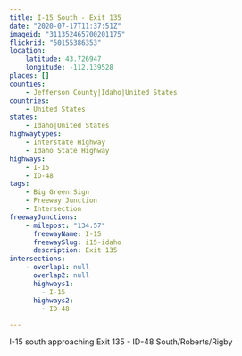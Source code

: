 ```yaml
---
title: I-15 South - Exit 135
date: "2020-07-17T11:37:51Z"
imageid: "311352465700201175"
flickrid: "50155386353"
location:
    latitude: 43.726947
    longitude: -112.139528
places: []
counties:
    - Jefferson County|Idaho|United States
countries:
    - United States
states:
    - Idaho|United States
highwaytypes:
    - Interstate Highway
    - Idaho State Highway
highways:
    - I-15
    - ID-48
tags:
    - Big Green Sign
    - Freeway Junction
    - Intersection
freewayJunctions:
    - milepost: "134.57"
      freewayName: I-15
      freewaySlug: i15-idaho
      description: Exit 135
intersections:
    - overlap1: null
      overlap2: null
      highways1:
        - I-15
      highways2:
        - ID-48

---
```

I-15 south approaching Exit 135 - ID-48 South/Roberts/Rigby